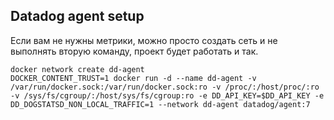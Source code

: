 ## Datadog agent setup

Если вам не нужны метрики, можно просто создать сеть и не выполнять вторую команду, проект будет работать и так.

```
docker network create dd-agent
DOCKER_CONTENT_TRUST=1 docker run -d --name dd-agent -v /var/run/docker.sock:/var/run/docker.sock:ro -v /proc/:/host/proc/:ro -v /sys/fs/cgroup/:/host/sys/fs/cgroup:ro -e DD_API_KEY=$DD_API_KEY -e DD_DOGSTATSD_NON_LOCAL_TRAFFIC=1 --network dd-agent datadog/agent:7
```
